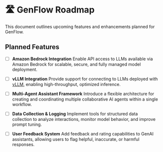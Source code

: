 
# 🛣️ GenFlow Roadmap

This document outlines upcoming features and enhancements planned for GenFlow.

## Planned Features

- [ ] **Amazon Bedrock Integration**
  Enable API access to LLMs available via Amazon Bedrock for scalable, secure, and fully managed model deployment.

- [ ] **vLLM Integration**
  Provide support for connecting to LLMs deployed with
  [vLLM](https://github.com/vllm-project/vllm), enabling high-throughput, optimized inference.

- [ ] **Multi-Agent Assistant Framework**
  Introduce a flexible architecture for creating and coordinating multiple collaborative AI agents within a
  single workflow.

- [ ] **Data Collection & Logging**
  Implement tools for structured data collection to analyze interactions, monitor model behavior, and improve
  prompt tuning.

- [ ] **User Feedback System**
  Add feedback and rating capabilities to GenAI assistants, allowing users to flag helpful, inaccurate, or
  harmful responses.
